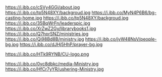 https://i.ibb.co/cSVy4GGj/about.jpg
https://i.ibb.co/tp5N48XY/backgroud.jpg
https://i.ibb.co/MyN4P6B6/bg-casting-home.jpg
https://i.ibb.co/tp5N48XY/backgroud.jpg
https://i.ibb.co/35BqWrFn/leaderspic.jpg
https://i.ibb.co/XrZwZ2Gy/librarybooks1.jpg
https://i.ibb.co/Q7hprSNZ/ministries.jpg
https://i.ibb.co/Qj98Bd8B/ministry.jpg
https://i.ibb.co/jvW48NsV/people-bg.jpg
https://i.ibb.co/dJHj5HhP/prayer-bg.jpg

<!-- Logo -->

https://i.ibb.co/HTk9RYNB/CU-logo.png

<!-- ministry  -->

https://i.ibb.co/0yc8dbkc/media-Ministry.jpg
https://i.ibb.co/HfCr7yYR/ushering-Ministry.jpg

